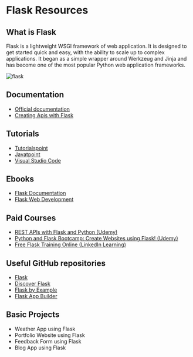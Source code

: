 # Flask Resources

## What is Flask
Flask is a lightweight WSGI framework of web application. It is designed to get started quick and easy, with the ability to scale up to complex applications. It began as a simple wrapper around Werkzeug and Jinja and has become one of the most popular Python web application frameworks.

![flask](https://flask.palletsprojects.com/en/1.1.x/_images/flask-logo.png)<br>

## Documentation
- [Official documentation](https://flask.palletsprojects.com/en/1.1.x/)
- [Creating Apis with Flask](https://programminghistorian.org/en/lessons/creating-apis-with-python-and-flask)

## Tutorials
- [Tutorialspoint](https://www.tutorialspoint.com/flask/index.htm)
- [Javatpoint](https://www.javatpoint.com/flask-tutorial)
- [Visual Studio Code](https://code.visualstudio.com/docs/python/tutorial-flask)

## Ebooks
- [Flask Documentation](https://buildmedia.readthedocs.org/media/pdf/flask/latest/flask.pdf)
- [Flask Web Development](https://coddyschool.com/upload/Flask_Web_Development_Developing.pdf)

## Paid Courses
- [REST APIs with Flask and Python (Udemy)](https://www.udemy.com/course/rest-api-flask-and-python/?LSNPUBID=vedj0cWlu2Y&ranEAID=vedj0cWlu2Y&ranMID=39197&ranSiteID=vedj0cWlu2Y-l9Q9DIfwpGaUQ7mOCAGj3Q&utm_medium=udemyads&utm_source=aff-campaign)
- [Python and Flask Bootcamp: Create Websites using Flask! (Udemy)](https://www.udemy.com/course/python-and-flask-bootcamp-create-websites-using-flask/?LSNPUBID=vedj0cWlu2Y&ranEAID=vedj0cWlu2Y&ranMID=39197&ranSiteID=vedj0cWlu2Y-LZD_d4we6gPaDhV1oFVKPA&utm_medium=udemyads&utm_source=aff-campaign)
- [Free Flask Training Online (LinkedIn Learning)](https://www.linkedin.com/learning/topics/flask?entityType=COURSE&sortBy=RELEVANCE&src=aff-lilpar&veh=aff_src.aff-lilpar_c.partners_pkw.1238999_plc.Digital%20Defynd%20-%20LinkedIn%20Learning_pcrid.449670_learning&trk=aff_src.aff-lilpar_c.partners_pkw.1238999_plc.Digital%20Defynd%20-%20LinkedIn%20Learning_pcrid.449670_learning&clickid=wm-S0GVQfxyORarwUx0Mo3QUUkE3SxV%3AF2SqVg0&irgwc=1)

## Useful GitHub repositories
- [Flask](https://github.com/pallets/flask)
- [Discover Flask](https://github.com/realpython/discover-flask)
- [Flask by Example](https://github.com/realpython/flask-by-example)
- [Flask App Builder](https://github.com/dpgaspar/Flask-AppBuilder)

## Basic Projects 
- Weather App using Flask
- Portfolio Website using Flask
- Feedback Form using Flask
- Blog App using Flask